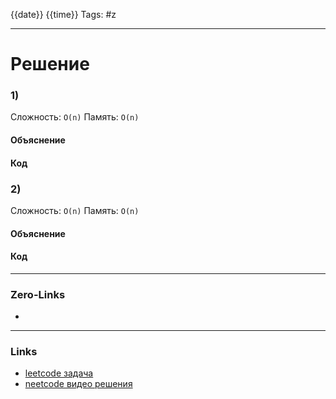 {{date}} {{time}}
Tags: #z

___
# Решение
### 1)
Сложность: `O(n)`
Память: `O(n)`
#### Объяснение

#### Код

### 2)
Сложность: `O(n)`
Память: `O(n)`
#### Объяснение

#### Код

___
### Zero-Links
- 

___
### Links
- [leetcode задача]()
- [neetcode видео решения]()